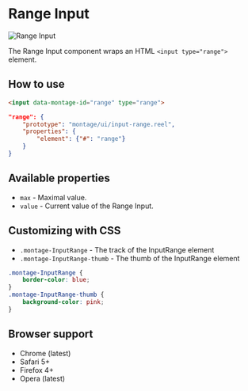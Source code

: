 # Range Input

![Range Input](https://raw.github.com/montagejs/montage-lab/master/skeleton/mobile/components/input-range.reel/screenshot.png)

The Range Input component wraps an HTML `<input type="range">` element.

## How to use

```html
<input data-montage-id="range" type="range">
```

```json
"range": {
    "prototype": "montage/ui/input-range.reel",
    "properties": {
        "element": {"#": "range"}
    }
}
```


## Available properties

* `max` - Maximal value.
* `value` - Current value of the Range Input.



## Customizing with CSS

* `.montage-InputRange` - The track of the InputRange element
* `.montage-InputRange-thumb` - The thumb of the InputRange element

```css
.montage-InputRange {
    border-color: blue;
}
.montage-InputRange-thumb {
    background-color: pink;
}
```



## Browser support

* Chrome (latest)
* Safari 5+
* Firefox 4+
* Opera (latest)
